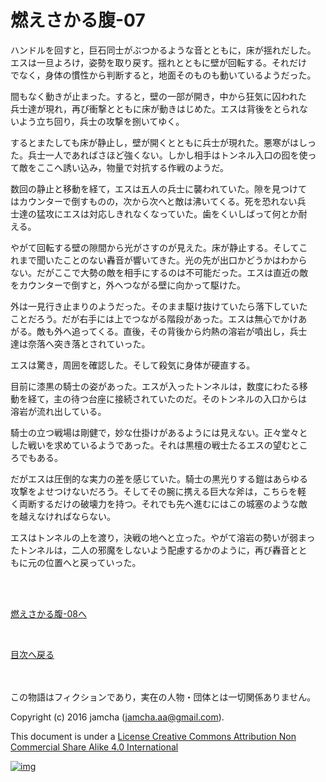 # 燃えさかる腹-07

ハンドルを回すと，巨石同士がぶつかるような音とともに，床が揺れだした。  
エスは一旦よろけ，姿勢を取り戻す。揺れとともに壁が回転する。それだけ  
でなく，身体の慣性から判断すると，地面そのものも動いているようだった。  

間もなく動きが止まった。すると，壁の一部が開き，中から狂気に囚われた  
兵士達が現れ，再び衝撃とともに床が動きはじめた。エスは背後をとられな  
いよう立ち回り，兵士の攻撃を捌いてゆく。  

するとまたしても床が静止し，壁が開くとともに兵士が現れた。悪寒がはしっ  
た。兵士一人であればさほど強くない。しかし相手はトンネル入口の囮を使っ  
て敵をここへ誘い込み，物量で対抗する作戦のようだ。  

数回の静止と移動を経て，エスは五人の兵士に襲われていた。隙を見つけて  
はカウンターで倒すものの，次から次へと敵は沸いてくる。死を恐れない兵  
士達の猛攻にエスは対応しきれなくなっていた。歯をくいしばって何とか耐  
える。  

やがて回転する壁の隙間から光がさすのが見えた。床が静止する。そしてこ  
れまで聞いたことのない轟音が響いてきた。光の先が出口かどうかはわから  
ない。だがここで大勢の敵を相手にするのは不可能だった。エスは直近の敵  
をカウンターで倒すと，外へつながる壁に向かって駆けた。  

外は一見行き止まりのようだった。そのまま駆け抜けていたら落下していた  
ことだろう。だが右手には上でつながる階段があった。エスは無心でかけあ  
がる。敵も外へ追ってくる。直後，その背後から灼熱の溶岩が噴出し，兵士  
達は奈落へ突き落とされていった。  

エスは驚き，周囲を確認した。そして殺気に身体が硬直する。  

目前に漆黒の騎士の姿があった。エスが入ったトンネルは，数度にわたる移  
動を経て，主の待つ台座に接続されていたのだ。そのトンネルの入口からは  
溶岩が流れ出している。  

騎士の立つ戦場は剛健で，妙な仕掛けがあるようには見えない。正々堂々と  
した戦いを求めているようであった。それは黒檀の戦士たるエスの望むとこ  
ろでもある。  

だがエスは圧倒的な実力の差を感じていた。騎士の黒光りする鎧はあらゆる  
攻撃をよせつけないだろう。そしてその腕に携える巨大な斧は，こちらを軽  
く両断するだけの破壊力を持つ。それでも先へ進むにはこの城塞のような敵  
を越えなければならない。  

エスはトンネルの上を渡り，決戦の地へと立った。やがて溶岩の勢いが弱まっ  
たトンネルは，二人の邪魔をしないよう配慮するかのように，再び轟音とと  
もに元の位置へと戻っていった。  

<br>  
<br>  

[燃えさかる腹-08へ](https://github.com/jamcha-aa/EbonyBlades/blob/master/articles/meltystomach/08.md)  

<br>  

[目次へ戻る](https://github.com/jamcha-aa/EbonyBlades/blob/master/README.md)  

<br>  
<br>  
この物語はフィクションであり，実在の人物・団体とは一切関係ありません。  

Copyright (c) 2016 jamcha (jamcha.aa@gmail.com).  

This document is under a [License Creative Commons Attribution Non Commercial Share Alike 4.0 International](http://creativecommons.org/licenses/by-nc-sa/4.0/deed)  

[![img](http://i.creativecommons.org/l/by-nc-sa/3.0/80x15.png)](http://creativecommons.org/licenses/by-nc-sa/4.0/deed)